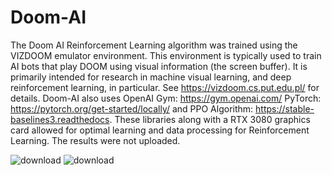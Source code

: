 # Doom-AI

The Doom AI Reinforcement Learning algorithm was trained using the VIZDOOM emulator environment. This environment is typically used to train AI bots that play DOOM using visual information (the screen buffer). It is primarily intended for research in machine visual learning, and deep reinforcement learning, in particular. See https://vizdoom.cs.put.edu.pl/ for details. Doom-AI also uses OpenAI Gym: https://gym.openai.com/ PyTorch: https://pytorch.org/get-started/locally/ and PPO Algorithm: https://stable-baselines3.readthedocs. These libraries along with a RTX 3080 graphics card allowed for optimal learning and data processing for Reinforcement Learning. The results were not uploaded. 


![download](https://github.com/slarionne/Doom-SebAI/assets/15343933/ce04dcab-7e13-41f2-8096-763b3dba8699)
![download](https://github.com/slarionne/Doom-SebAI/assets/15343933/66a84ab0-fb9a-4f7e-a13b-16a73aedbc4d)
